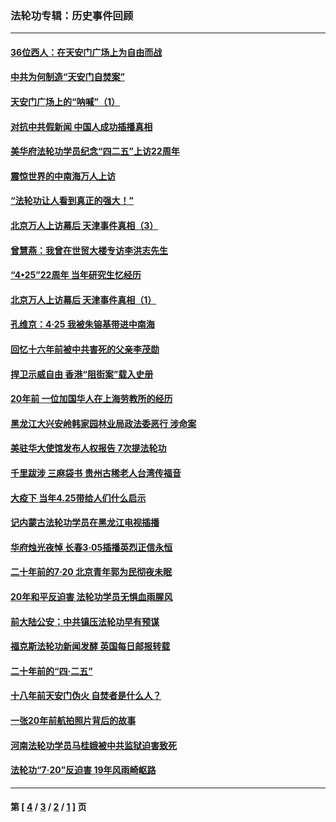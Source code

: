 ### 法轮功专辑：历史事件回顾
---
#### [36位西人：在天安门广场上为自由而战](../../pages/nf5793/n13390029.md?02040430) 
#### [中共为何制造“天安门自焚案”](../../pages/nf5793/n13183270.md?02040430) 
#### [天安门广场上的“呐喊”（1）](../../pages/nf5793/n13105277.md?02040430) 
#### [对抗中共假新闻 中国人成功插播真相](../../pages/nf5793/n12910618.md?02040430) 
#### [美华府法轮功学员纪念“四二五”上访22周年](../../pages/nf5793/n12904445.md?02040430) 
#### [震惊世界的中南海万人上访](../../pages/nf5793/n12903976.md?02040430) 
#### [“法轮功让人看到真正的强大！”](../../pages/nf5793/n12903195.md?02040430) 
#### [北京万人上访幕后 天津事件真相（3）](../../pages/nf5793/n12902807.md?02040430) 
#### [曾慧燕：我曾在世贸大楼专访李洪志先生](../../pages/nf5793/n12898729.md?02040430) 
#### [“4•25”22周年 当年研究生忆经历](../../pages/nf5793/n12894152.md?02040430) 
#### [北京万人上访幕后 天津事件真相（1）](../../pages/nf5793/n12885174.md?02040430) 
#### [孔维京：4·25 我被朱镕基带进中南海](../../pages/nf5793/n12864987.md?02040430) 
#### [回忆十六年前被中共害死的父亲李茂勋](../../pages/nf5793/n12880270.md?02040430) 
#### [捍卫示威自由 香港“阻街案”载入史册](../../pages/nf5793/n12811245.md?02040430) 
#### [20年前 一位加国华人在上海劳教所的经历](../../pages/nf5793/n12707932.md?02040430) 
#### [黑龙江大兴安岭韩家园林业局政法委恶行 涉命案](../../pages/nf5793/n12622815.md?02040430) 
#### [美驻华大使馆发布人权报告 7次提法轮功](../../pages/nf5793/n12520541.md?02040430) 
#### [千里跋涉 三麻袋书 贵州古稀老人台湾传福音](../../pages/nf5793/n12198750.md?02040430) 
#### [大疫下 当年4.25带给人们什么启示](../../pages/nf5793/n12058565.md?02040430) 
#### [记内蒙古法轮功学员在黑龙江电视插播](../../pages/nf5793/n11699194.md?02040430) 
#### [华府烛光夜悼 长春3·05插播英烈正信永恒](../../pages/nf5793/n11397432.md?02040430) 
#### [二十年前的7·20 北京青年郭为民彻夜未眠](../../pages/nf5793/n11354195.md?02040430) 
#### [20年和平反迫害 法轮功学员无惧血雨腥风](../../pages/nf5793/n11348279.md?02040430) 
#### [前大陆公安：中共镇压法轮功早有预谋](../../pages/nf5793/n11352168.md?02040430) 
#### [福克斯法轮功新闻发酵  英国每日邮报转载](../../pages/nf5793/n11285952.md?02040430) 
#### [二十年前的“四·二五”](../../pages/nf5793/n11207639.md?02040430) 
#### [十八年前天安门伪火 自焚者是什么人？](../../pages/nf5793/n10996556.md?02040430) 
#### [一张20年前航拍照片背后的故事](../../pages/nf5793/n10693797.md?02040430) 
#### [河南法轮功学员马桂娥被中共监狱迫害致死](../../pages/nf5793/n10684974.md?02040430) 
#### [法轮功“7‧20”反迫害 19年风雨崎岖路](../../pages/nf5793/n10570834.md?02040430) 

---
#### 第 [ [4](./4.md?02040430) / [3](./3.md?02040430) / [2](./2.md?02040430) / [1](./1.md?02040430) ] 页

